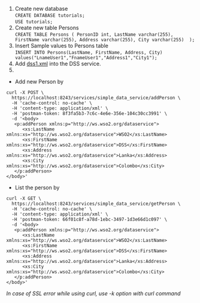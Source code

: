 1. Create new database
<br>`CREATE DATABASE tutorials;`
<br>`USE tutorials;`
2. Create new table Persons
<br>`CREATE TABLE Persons (
    PersonID int,
    LastName varchar(255),
    FirstName varchar(255),
    Address varchar(255),
    City varchar(255) 
);`
3. Insert Sample values to Persons table
<br>`INSERT INTO Persons(LastName, FirstName, Address, City) values("LnameUser1","FnameUser1","Address1","City1");`
4. Add [dss1.xml](dss1.xml) into the DSS service.
5. 
- Add new Person by
```
curl -X POST \
  https://localhost:8243/services/simple_data_service/addPerson \
  -H 'cache-control: no-cache' \
  -H 'content-type: application/xml' \
  -H 'postman-token: 8f3fa5b3-7c6c-4e6e-356e-104c30cc3991' \
  -d '<body>
   <p:addPerson xmlns:p="http://ws.wso2.org/dataservice">
      <xs:LastName xmlns:xs="http://ws.wso2.org/dataservice">WSO2</xs:LastName>
      <xs:FirstName xmlns:xs="http://ws.wso2.org/dataservice">DSS</xs:FirstName>
      <xs:Address xmlns:xs="http://ws.wso2.org/dataservice">Lanka</xs:Address>
      <xs:City xmlns:xs="http://ws.wso2.org/dataservice">Colombo</xs:City>
   </p:addPerson>
</body>'
```
- List the person by

```
curl -X GET \
  https://localhost:8243/services/simple_data_service/getPerson \
  -H 'cache-control: no-cache' \
  -H 'content-type: application/xml' \
  -H 'postman-token: 66f01c8f-a78d-1ebc-3497-1d3e66d1c097' \
  -d '<body>
   <p:addPerson xmlns:p="http://ws.wso2.org/dataservice">
      <xs:LastName xmlns:xs="http://ws.wso2.org/dataservice">WSO2</xs:LastName>
      <xs:FirstName xmlns:xs="http://ws.wso2.org/dataservice">DSS</xs:FirstName>
      <xs:Address xmlns:xs="http://ws.wso2.org/dataservice">Lanka</xs:Address>
      <xs:City xmlns:xs="http://ws.wso2.org/dataservice">Colombo</xs:City>
   </p:addPerson>
</body>'
```
<i>In case of SSL error while using curl, use -k option with curl command</i>